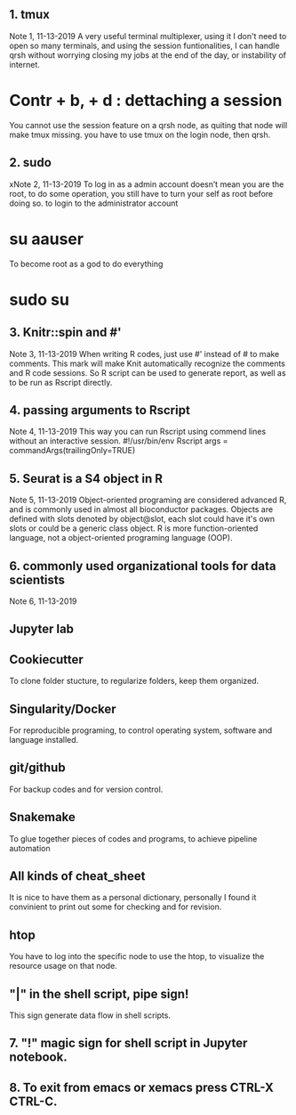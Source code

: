 ## 1. tmux 
Note 1, 11-13-2019
A very useful terminal multiplexer, using it I don't need to open so many terminals, and 
using the session funtionalities, I can handle qrsh without worrying closing my jobs at the end of the day, or instability of internet. 
# Contr + b, + d : dettaching a session
You cannot use the session feature on a qrsh node, as quiting that node will make tmux missing. you have to use tmux on the login node, then qrsh.

## 2. sudo
xNote 2, 11-13-2019
To log in as a admin account doesn’t mean you are the root, to do some operation, you still have to turn your self as root before doing so. 
to login to the administrator account
# su aauser
To become root as a god to do everything
# sudo su

## 3. Knitr::spin and #'
Note 3, 11-13-2019
When writing R codes, just use #' instead of # to make comments. This mark will make Knit automatically recognize the comments and R code sessions. So R script can be used to generate report, as well as to be run as Rscript directly. 

## 4. passing arguments to Rscript
Note 4, 11-13-2019
This way you can run Rscript using commend lines without an interactive session. 
#!/usr/bin/env Rscript
args = commandArgs(trailingOnly=TRUE)

## 5. Seurat is a S4 object in R
Note 5, 11-13-2019
Object-oriented programing are considered advanced R, and is commonly used in almost all bioconductor packages. 
Objects are defined with slots denoted by object@slot, each slot could have it's own slots or could be a generic class object.
R is more function-oriented language, not a object-oriented programing language (OOP).

## 6. commonly used organizational tools for data scientists
Note 6, 11-13-2019
## Jupyter lab
## Cookiecutter 
To clone folder stucture, to regularize folders, keep them organized. 
## Singularity/Docker 
For reproducible programing, to control operating system, software and language installed. 
## git/github
For backup codes and for version control.
## Snakemake
To glue together pieces of codes and programs, to achieve pipeline automation
## All kinds of cheat_sheet
It is nice to have them as a personal dictionary, personally I found it convinient to print out some for checking and for revision.

## htop
You have to log into the specific node to use the htop, to visualize the resource usage on that node.

## "|" in the shell script, pipe sign!
This sign generate data flow in shell scripts. 

## 7. "!" magic sign for shell script in Jupyter notebook.
## 8. To exit from emacs or xemacs press CTRL-X CTRL-C.
